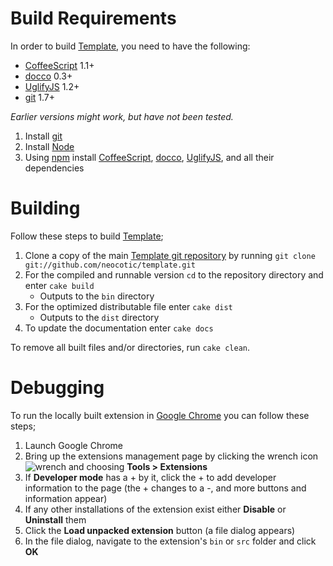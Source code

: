 # Build Requirements
In order to build [Template][], you need to have the following:

* [CoffeeScript][] 1.1+
* [docco][] 0.3+
* [UglifyJS][] 1.2+
* [git][] 1.7+

*Earlier versions might work, but have not been tested.*

1. Install [git][]
2. Install [Node](http://nodejs.org/#download)
3. Using [npm][] install [CoffeeScript][], [docco][], [UglifyJS][], and all their dependencies

# Building
Follow these steps to build [Template][];

1. Clone a copy of the main [Template git repository](https://github.com/neocotic/template) by running `git clone git://github.com/neocotic/template.git`
2. For the compiled and runnable version `cd` to the repository directory and enter `cake build`
   * Outputs to the `bin` directory
3. For the optimized distributable file enter `cake dist`
   * Outputs to the `dist` directory
4. To update the documentation enter `cake docs`

To remove all built files and/or directories, run `cake clean`.

# Debugging
To run the locally built extension in [Google Chrome][] you can follow these steps;

1. Launch Google Chrome
2. Bring up the extensions management page by clicking the wrench icon ![wrench](http://code.google.com/chrome/extensions/images/toolsmenu.gif) and choosing **Tools > Extensions**
3. If **Developer mode** has a + by it, click the + to add developer information to the page (the + changes to a -, and more buttons and information appear)
4. If any other installations of the extension exist either **Disable** or **Uninstall** them
4. Click the **Load unpacked extension** button (a file dialog appears)
5. In the file dialog, navigate to the extension's `bin` or `src` folder and click **OK**

[coffeescript]: http://coffeescript.org
[docco]: https://github.com/jashkenas/docco
[git]: http://git-scm.com
[google chrome]: http://www.google.com/chrome
[node]: http://nodejs.org
[npm]: http://npmjs.org
[template]: http://neocotic.com/template
[uglifyjs]: https://github.com/mishoo/UglifyJS
